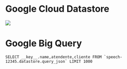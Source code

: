 # Google Cloud Datastore  
 
<img src=https://raw.githubusercontent.com/RubensZimbres/Repo-2019/master/Google-Cloud-Datastore/datastore.png>

# Google Big Query  

```
SELECT __key__.name,atendente,cliente FROM `speech-12345.datastore.query_json` LIMIT 1000
```

